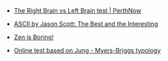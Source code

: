 
- [The Right Brain vs Left Brain test | PerthNow](/2007/10/the-right-brain-vs-left-brain-test-perthnow/)

- [ASCII by Jason Scott: The Best and the Interesting](/2006/05/ascii-by-jason-scott-the-best-and-the-interesting/)

- [Zen is Boring!](/2006/03/zen-is-boring/)

- [Online test based on Jung - Myers-Briggs typology](/2006/02/online-test-based-on-jung-myers-briggs-typology/)

